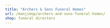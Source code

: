 ```yaml
---
title: "Archers & Sons Funeral Homes"
url: /manjimup/archers-and-sons-funeral-homes/
shop: funeral directors
---
```

